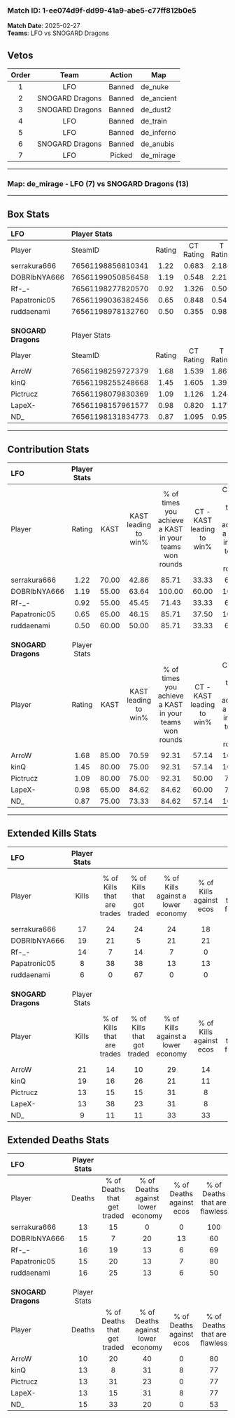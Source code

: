 ### Match ID: 1-ee074d9f-dd99-41a9-abe5-c77ff812b0e5  
**Match Date**: 2025-02-27  
**Teams**: LFO vs SNOGARD Dragons  

## Vetos  

| Order | Team | Action | Map |
| :---: | :--: | :----: | --- |
| 1 | LFO | Banned | de_nuke |
| 2 | SNOGARD Dragons | Banned | de_ancient |
| 3 | SNOGARD Dragons | Banned | de_dust2 |
| 4 | LFO | Banned | de_train |
| 5 | LFO | Banned | de_inferno |
| 6 | SNOGARD Dragons | Banned | de_anubis |
| 7 | LFO | Picked | de_mirage |

---  

### **Map**: de_mirage - LFO (7) vs SNOGARD Dragons (13)  
---  

## Box Stats  

| **LFO**             | Player Stats      |        |           |          |       |       |       |         |        |      |     |
| :- | :- | :-: | :-: | :-: | :-: | :-: | :-: | :-: | :-: | :-: | :-: |
| Player              | SteamID           | Rating | CT Rating | T Rating | KAST  |  ADR  | Kills | Assists | Deaths | K/D  | HS% |
| serrakura666        | 76561198856810341 |  1.22  |   0.683   |  2.186   | 70.00 | 78.6  |  17   |    1    |   13   | 1.31 | 35  |
| DOBRIbNYA666        | 76561199050856458 |  1.19  |   0.548   |  2.217   | 55.00 | 92.1  |  19   |    2    |   15   | 1.27 | 73  |
| Rf-_-               | 76561198277820570 |  0.92  |   1.326   |  0.506   | 55.00 | 84.4  |  14   |    1    |   16   | 0.88 | 14  |
| Papatronic05        | 76561199036382456 |  0.65  |   0.848   |  0.542   | 65.00 | 46.6  |   8   |    3    |   15   | 0.53 | 62  |
| ruddaenami          | 76561198978132760 |  0.50  |   0.355   |  0.981   | 60.00 | 45.8  |   6   |    4    |   16   | 0.38 | 83  |
|                     |                   |        |           |          |       |       |       |         |        |      |     |
|                     |                   |        |           |          |       |       |       |         |        |      |     |
|                     |                   |        |           |          |       |       |       |         |        |      |     |
| **SNOGARD Dragons** | Player Stats      |        |           |          |       |       |       |         |        |      |     |
| Player              | SteamID           | Rating | CT Rating | T Rating | KAST  |  ADR  | Kills | Assists | Deaths | K/D  | HS% |
| ArroW               | 76561198259727379 |  1.68  |   1.539   |  1.869   | 85.00 | 105.0 |  21   |    5    |   10   | 2.10 | 71  |
| kinQ                | 76561198255248668 |  1.45  |   1.605   |  1.393   | 80.00 | 98.0  |  19   |    3    |   13   | 1.46 | 47  |
| Pictrucz            | 76561198079830369 |  1.09  |   1.126   |  1.244   | 80.00 | 66.8  |  13   |    3    |   13   | 1.00 | 46  |
| LapeX-              | 76561198157961577 |  0.98  |   0.820   |  1.179   | 65.00 | 68.2  |  13   |    2    |   13   | 1.00 | 46  |
| ND_                 | 76561198131834773 |  0.87  |   1.095   |  0.955   | 75.00 | 71.2  |   9   |    8    |   15   | 0.60 | 55  |
---  

## Contribution Stats  

| **LFO**             | Player Stats |       |                      |                                                        |                           |                                                             |                          |                                                            |
| :- | :-: | :-: | :-: | :-: | :-: | :-: | :-: | :-: |
| Player              |    Rating    | KAST  | KAST leading to win% | % of times you achieve a KAST in your teams won rounds | CT - KAST leading to win% | CT - % of times you achieve a KAST in your teams won rounds | T - KAST leading to win% | T - % of times you achieve a KAST in your teams won rounds |
| serrakura666        |     1.22     | 70.00 |        42.86         |                         85.71                          |           33.33           |                            66.67                            |          50.00           |                           100.00                           |
| DOBRIbNYA666        |     1.19     | 55.00 |        63.64         |                         100.00                         |           60.00           |                           100.00                            |          66.67           |                           100.00                           |
| Rf-_-               |     0.92     | 55.00 |        45.45         |                         71.43                          |           33.33           |                            66.67                            |          60.00           |                           75.00                            |
| Papatronic05        |     0.65     | 65.00 |        46.15         |                         85.71                          |           37.50           |                           100.00                            |          60.00           |                           75.00                            |
| ruddaenami          |     0.50     | 60.00 |        50.00         |                         85.71                          |           33.33           |                            66.67                            |          66.67           |                           100.00                           |
|                     |              |       |                      |                                                        |                           |                                                             |                          |                                                            |
|                     |              |       |                      |                                                        |                           |                                                             |                          |                                                            |
|                     |              |       |                      |                                                        |                           |                                                             |                          |                                                            |
| **SNOGARD Dragons** | Player Stats |       |                      |                                                        |                           |                                                             |                          |                                                            |
| Player              |    Rating    | KAST  | KAST leading to win% | % of times you achieve a KAST in your teams won rounds | CT - KAST leading to win% | CT - % of times you achieve a KAST in your teams won rounds | T - KAST leading to win% | T - % of times you achieve a KAST in your teams won rounds |
| ArroW               |     1.68     | 85.00 |        70.59         |                         92.31                          |           57.14           |                           100.00                            |          80.00           |                           88.89                            |
| kinQ                |     1.45     | 80.00 |        75.00         |                         92.31                          |           57.14           |                           100.00                            |          88.89           |                           88.89                            |
| Pictrucz            |     1.09     | 80.00 |        75.00         |                         92.31                          |           50.00           |                            75.00                            |          90.00           |                           100.00                           |
| LapeX-              |     0.98     | 65.00 |        84.62         |                         84.62                          |           60.00           |                            75.00                            |          100.00          |                           88.89                            |
| ND_                 |     0.87     | 75.00 |        73.33         |                         84.62                          |           57.14           |                           100.00                            |          87.50           |                           77.78                            |
---  

## Extended Kills Stats  

| **LFO**             | Player Stats |                            |                            |                                    |                         |                              |                                 |                                       |                    |           |
| :- | :-: | :-: | :-: | :-: | :-: | :-: | :-: | :-: | :-: | :-: |
| Player              |    Kills     | % of Kills that are trades | % of Kills that got traded | % of Kills against a lower economy | % of Kills against ecos | % of Kills that are flawless | % of Kills that are close duels | % of Kills that are assisted by flash | Pistol Round Kills | AWP Kills |
| serrakura666        |      17      |             24             |             24             |                 24                 |           18            |              71              |                0                |                   0                   |         1          |    12     |
| DOBRIbNYA666        |      19      |             21             |             5              |                 21                 |           21            |              68              |                0                |                   0                   |         3          |     0     |
| Rf-_-               |      14      |             7              |             14             |                 7                  |            0            |              71              |                7                |                   0                   |         0          |     0     |
| Papatronic05        |      8       |             38             |             38             |                 13                 |           13            |             100              |                0                |                   0                   |         1          |     0     |
| ruddaenami          |      6       |             0              |             67             |                 0                  |            0            |              50              |               17                |                   0                   |         1          |     0     |
|                     |              |                            |                            |                                    |                         |                              |                                 |                                       |                    |           |
|                     |              |                            |                            |                                    |                         |                              |                                 |                                       |                    |           |
|                     |              |                            |                            |                                    |                         |                              |                                 |                                       |                    |           |
| **SNOGARD Dragons** | Player Stats |                            |                            |                                    |                         |                              |                                 |                                       |                    |           |
| Player              |    Kills     | % of Kills that are trades | % of Kills that got traded | % of Kills against a lower economy | % of Kills against ecos | % of Kills that are flawless | % of Kills that are close duels | % of Kills that are assisted by flash | Pistol Round Kills | AWP Kills |
| ArroW               |      21      |             14             |             10             |                 29                 |           14            |              57              |                0                |                   5                   |         2          |     0     |
| kinQ                |      19      |             16             |             26             |                 21                 |           11            |              74              |                0                |                   0                   |         2          |     0     |
| Pictrucz            |      13      |             15             |             15             |                 31                 |            8            |              69              |               15                |                   0                   |         2          |     0     |
| LapeX-              |      13      |             38             |             23             |                 31                 |            8            |              77              |                8                |                   0                   |         1          |     8     |
| ND_                 |      9       |             11             |             11             |                 33                 |           33            |              89              |                0                |                  11                   |         1          |     0     |
## Extended Deaths Stats  

| **LFO**             | Player Stats |                             |                                   |                          |                               |                            |                           |               |
| :- | :-: | :-: | :-: | :-: | :-: | :-: | :-: | :-: |
| Player              |    Deaths    | % of Deaths that get traded | % of Deaths against lower economy | % of Deaths against ecos | % of Deaths that are flawless | % of Deaths that are close | % of Deaths while blinded | Deaths to AWP |
| serrakura666        |      13      |             15              |                 0                 |            0             |              100              |             0              |             0             |       2       |
| DOBRIbNYA666        |      15      |              7              |                20                 |            13            |              60               |             0              |             7             |       1       |
| Rf-_-               |      16      |             19              |                13                 |            6             |              69               |             13             |             6             |       1       |
| Papatronic05        |      15      |             20              |                13                 |            7             |              80               |             0              |             0             |       2       |
| ruddaenami          |      16      |             25              |                13                 |            6             |              50               |             6              |             0             |       2       |
|                     |              |                             |                                   |                          |                               |                            |                           |               |
|                     |              |                             |                                   |                          |                               |                            |                           |               |
|                     |              |                             |                                   |                          |                               |                            |                           |               |
| **SNOGARD Dragons** | Player Stats |                             |                                   |                          |                               |                            |                           |               |
| Player              |    Deaths    | % of Deaths that get traded | % of Deaths against lower economy | % of Deaths against ecos | % of Deaths that are flawless | % of Deaths that are close | % of Deaths while blinded | Deaths to AWP |
| ArroW               |      10      |             20              |                40                 |            0             |              80               |             0              |             0             |       3       |
| kinQ                |      13      |              8              |                31                 |            8             |              77               |             0              |             0             |       2       |
| Pictrucz            |      13      |             31              |                23                 |            0             |              77               |             8              |             0             |       1       |
| LapeX-              |      13      |             15              |                31                 |            8             |              77               |             0              |             0             |       4       |
| ND_                 |      15      |             33              |                20                 |            0             |              53               |             7              |             0             |       2       |
